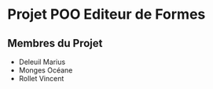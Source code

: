 # Projet POO Editeur de Formes
## Membres du Projet
- Deleuil Marius
- Monges Océane
- Rollet Vincent
